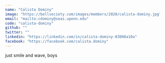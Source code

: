 ```yaml
---
name: "Calista Dominy"
image: "https://bellsociety.com/images/members/2020/calista-dominy.jpg"
email: "mailto:cdominy@seas.upenn.edu"
code: "calista-dominy"
github: ""
twitter: ""
linkedin: "https://linkedin.com/in/calista-dominy-03008a10a"
facebook: "https://facebook.com/calista.dominy"
---
```

just smile and wave, boys